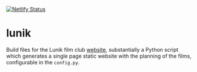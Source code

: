 [![Netlify Status](https://api.netlify.com/api/v1/badges/25254e78-cbaf-4cde-800a-41c1e7553351/deploy-status)](https://app.netlify.com/sites/lunik/deploys)

# lunik
Build files for the Lunik film club [website](http://lunik.it), substantially a Python script which
generates a single page static website with the planning of the films, configurable in the
`config.py`.